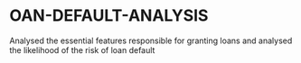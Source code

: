 # OAN-DEFAULT-ANALYSIS
Analysed the essential features responsible for granting loans and analysed the likelihood of the risk of loan default

